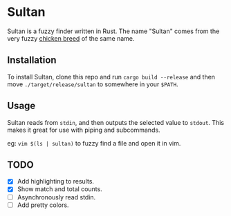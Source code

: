 # Sultan

Sultan is a fuzzy finder written in Rust. The name "Sultan" comes from the very
fuzzy [chicken breed] of the same name.

[chicken breed]: https://en.wikipedia.org/wiki/Sultan_chicken

## Installation

To install Sultan, clone this repo and run `cargo build --release` and then move
`./target/release/sultan` to somewhere in your `$PATH`.

## Usage

Sultan reads from `stdin`, and then outputs the selected value to `stdout`. This
makes it great for use with piping and subcommands.

eg: `vim $(ls | sultan)` to fuzzy find a file and open it in vim.

## TODO

* [x] Add highlighting to results.
* [x] Show match and total counts.
* [ ] Asynchronously read stdin.
* [ ] Add pretty colors.
